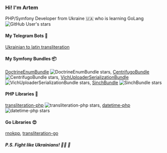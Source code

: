 ### Hi! I'm Artem

PHP/Symfony Developer from Ukraine 🇺🇦 who is learning GoLang
![GitHub User's stars](https://img.shields.io/github/stars/fre5h?style=plastic)

#### My Telegram Bots 🤖

[Ukrainian to latin transliteration](https://t.me/transliteration_ua_bot)

#### My Symfony Bundles 📦  

[DoctrineEnumBundle](https://github.com/fre5h/DoctrineEnumBundle) ![DoctrineEnumBundle stars](https://img.shields.io/github/stars/fre5h/DoctrineEnumBundle?style=plastic),
[CentrifugoBundle](https://github.com/fre5h/CentrifugoBundle) ![CentrifugoBundle stars](https://img.shields.io/github/stars/fre5h/CentrifugoBundle?style=plastic),
[VichUploaderSerializationBundle](https://github.com/fre5h/VichUploaderSerializationBundle) ![VichUploaderSerializationBundle stars](https://img.shields.io/github/stars/fre5h/VichUploaderSerializationBundle?style=plastic),
[SinchBundle](https://github.com/fre5h/SinchBundle) ![SinchBundle stars](https://img.shields.io/github/stars/fre5h/SinchBundle?style=plastic) 

#### PHP Libraries 🐘

[transliteration-php](https://github.com/fre5h/transliteration-php) ![transliteration-php stars](https://img.shields.io/github/stars/fre5h/transliteration-php?style=plastic),
[datetime-php](https://github.com/fre5h/datetime-php) ![datetime-php stars](https://img.shields.io/github/stars/fre5h/datetime-php?style=plastic)

#### Go Libraries 😍

[rnokpp](https://github.com/fre5h/rnokpp),
[transliteration-go](https://github.com/fre5h/transliteration-go)

##### P.S. Fight like Ukrainians! 💙💛 💪

<!--
**fre5h/fre5h** is a ✨ _special_ ✨ repository because its `README.md` (this file) appears on your GitHub profile.

Here are some ideas to get you started:

- 🔭 I’m currently working on ...
- 🌱 I’m currently learning ...
- 👯 I’m looking to collaborate on ...
- 🤔 I’m looking for help with ...
- 💬 Ask me about ...
- 📫 How to reach me: ...
- 😄 Pronouns: ...
- ⚡ Fun fact: ...
-->
